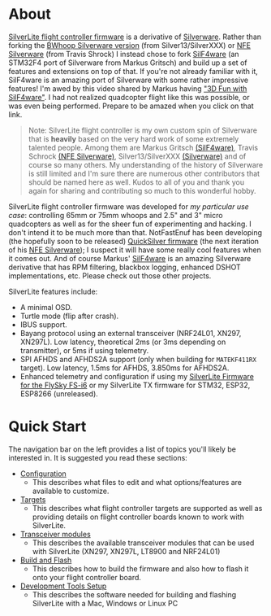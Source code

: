 # About

[SilverLite flight controller firmware](https://github.com/sakitume/SilverLite-FC) is a derivative of [Silverware](http://sirdomsen.diskstation.me/dokuwiki/doku.php). 
Rather than forking the [BWhoop Silverware version](https://github.com/silver13/BoldClash-BWHOOP-B-03) (from Silver13/SilverXXX)
or [NFE Silverware](https://github.com/NotFastEnuf/NFE_Silverware) (from Travis Shrock) I instead chose to fork [SilF4ware](https://www.rcgroups.com/forums/showthread.php?3294959-SilF4ware-an-STM32F4-port-of-SilverWare) (an STM32F4 port of Silverware from Markus Gritsch) and build up a set of features and extensions on top of that. If you're not already familiar with it, SilF4ware is an amazing port of Silverware with some rather impressive features! I'm awed by this video shared by Markus having ["3D Fun with SilF4ware"](https://www.youtube.com/watch?v=eGqPaot6K80). I had not realized quadcopter flight like this was possible, or was even being performed. Prepare to be amazed when you click on that link.

> Note: SilverLite flight controller is my own custom spin of Silverware that is **heavily** based on the very hard work of some extremely talented people. Among them are Markus Gritsch [(SilF4ware)](https://www.rcgroups.com/forums/showthread.php?3294959-SilF4ware-an-STM32F4-port-of-SilverWare), Travis Schrock [(NFE Silverware)](https://community.micro-motor-warehouse.com/t/notfastenuf-e011-bwhoop-silverware-fork/5501), Silver13/SilverXXX [(Silverware)](http://sirdomsen.diskstation.me/dokuwiki/doku.php) and of course so many others. My understanding of the history of Silverware is still limited and I'm sure there are numerous other contributors that should be named here as well. Kudos to all of you and thank you again for sharing and contributing so much to this wonderful hobby.

SilverLite flight controller firmware was developed for *my particular use case*: controlling 65mm or 75mm whoops and 2.5" and 3" micro quadcopters
as well as for the sheer fun of experimenting and hacking. I don't intend it to be much more than that. NotFastEnuf has been
developing (the hopefully soon to be released) [QuickSilver firmware](https://community.micro-motor-warehouse.com/t/notfastenuf-e011-bwhoop-silverware-fork/5501/1223) (the next iteration of his [NFE Silverware](https://community.micro-motor-warehouse.com/t/notfastenuf-e011-bwhoop-silverware-fork/5501)); I suspect it will
have some really cool features when it comes out. And of course Markus' [SilF4ware](https://www.rcgroups.com/forums/showthread.php?3294959-SilF4ware-an-STM32F4-port-of-SilverWare) is an amazing Silverware derivative that has
RPM filtering, blackbox logging, enhanced DSHOT implementations, etc. Please check out those other projects.

SilverLite features include:

* A minimal OSD.
* Turtle mode (flip after crash).
* IBUS support.
* Bayang protocol using an external transceiver (NRF24L01, XN297, XN297L). Low latency, theoretical 2ms (or 3ms depending on transmitter), or 5ms if using telemetry.
* SPI AFHDS and AFHDS2A support (only when building for `MATEKF411RX` target). Low latency, 1.5ms for AFHDS, 3.850ms for AFHDS2A.
* Enhanced telemetry and configuration if using my [SilverLite Firmware for the FlySky FS-i6](https://github.com/sakitume/SilverLite-FS-i6) or
my SilverLite TX firmware for STM32, ESP32, ESP8266 (unreleased).

# Quick Start

The navigation bar on the left provides a list of topics you'll likely be interested in. It is suggested you read these sections:

* [Configuration](Configuration.md)
    * This describes what files to edit and what options/features are available to customize.
* [Targets](Targets.md)
    * This describes what flight controller targets are supported as well as providing details on flight controller boards known to work with SilverLite.
* [Transceiver modules](Transceiver.md)
    * This describes the available transceiver modules that can be used with SilverLite (XN297, XN297L, LT8900 and NRF24L01)
* [Build and Flash](Develop.md)
    * This describes how to build the firmware and also how to flash it onto your flight controller board.
* [Development Tools Setup](DevToolsSetup.md)
    * This describes the software needed for building and flashing SilverLite with a Mac, Windows or Linux PC
